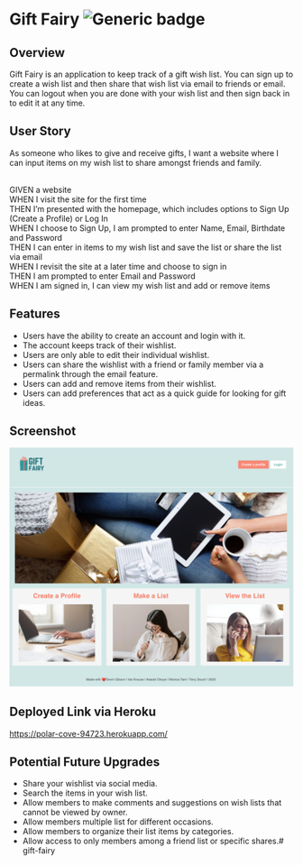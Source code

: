 # Gift Fairy ![Generic badge](https://img.shields.io/static/v1?label=GiftFairy&message=Team4&color=<COLOR>)

## Overview
Gift Fairy is an application to keep track of a gift wish list. You can sign up to create a wish list and then share that wish list via email to friends or email. You can logout when you are done with your wish list and then sign back in to edit it at any time.

## User Story
As someone who likes to give and receive gifts, I want a website where I can input items on my wish list to share amongst friends and family.<br /><br />

GIVEN a website<br />
WHEN I visit the site for the first time<br />
THEN I’m presented with the homepage, which includes options to Sign Up (Create a Profile) or Log In<br />
WHEN I choose to Sign Up, I am prompted to enter Name, Email, Birthdate and Password<br />
THEN I can enter in items to my wish list and save the list or share the list via email<br />
WHEN I revisit the site at a later time and choose to sign in<br />
THEN I am prompted to enter Email and Password<br />
WHEN I am signed in, I can view my wish list and add or remove items

## Features
* Users have the ability to create an account and login with it.
* The account keeps track of their wishlist.
* Users are only able to edit their individual wishlist.
* Users can share the wishlist with a friend or family member via a permalink through the email feature.
* Users can add and remove items from their wishlist.
* Users can add preferences that act as a quick guide for looking for gift ideas.

## Screenshot
<img src="./assets/gift-fairy-screenshot.png" style="max-width:100%;">

## Deployed Link via Heroku
<a href="https://polar-cove-94723.herokuapp.com/" target="_blank">https://polar-cove-94723.herokuapp.com/</a>


## Potential Future Upgrades
* Share your wishlist via social media.
* Search the items in your wish list.
* Allow members to make comments and suggestions on wish lists that cannot be viewed by owner.
* Allow members multiple list for different occasions.
* Allow members to organize their list items by categories.
* Allow access to only members among a friend list or specific shares.# gift-fairy
